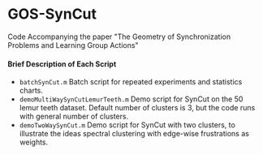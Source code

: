 # GOS-SynCut
Code Accompanying the paper "The Geometry of Synchronization Problems and Learning Group Actions"

#### Brief Description of Each Script
+ `batchSynCut.m` Batch script for repeated experiments and statistics charts.
+ `demoMultiWaySynCutLemurTeeth.m` Demo script for SynCut on the 50 lemur teeth dataset. Default number of clusters is 3, but the code runs with general number of clusters.
+ `demoTwoWaySynCut.m` Demo script for SynCut with two clusters, to illustrate the ideas spectral clustering with edge-wise frustrations as weights.


